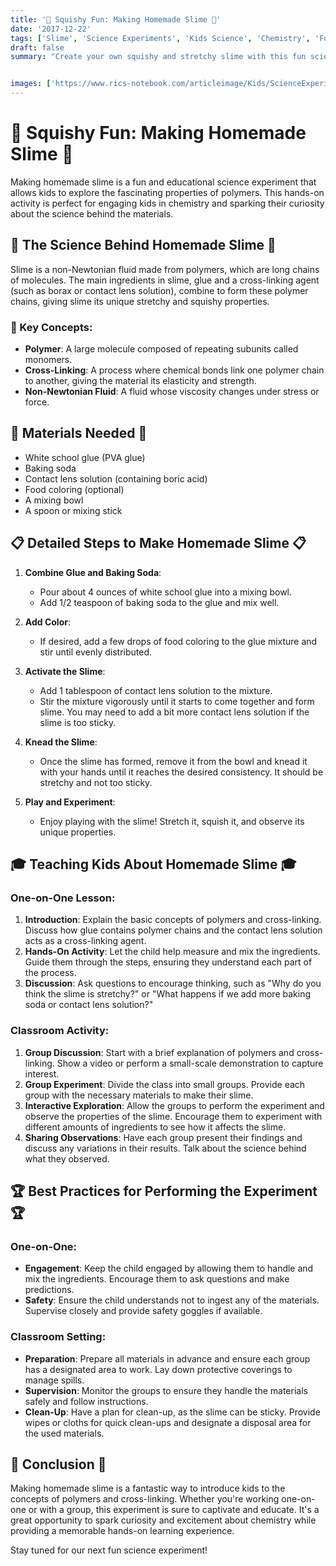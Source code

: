 ```yaml
---
title: '🧪 Squishy Fun: Making Homemade Slime 🧪'
date: '2017-12-22'
tags: ['Slime', 'Science Experiments', 'Kids Science', 'Chemistry', 'Fun with Science']
draft: false
summary: "Create your own squishy and stretchy slime with this fun science experiment. This blog post explains the science behind slime and provides detailed steps for conducting this experiment with kids, either one-on-one or in a classroom setting."


images: ['https://www.rics-notebook.com/articleimage/Kids/ScienceExperiments/MakingHomemadeSlime.webp']
---
```


# 🧪 Squishy Fun: Making Homemade Slime 🧪

Making homemade slime is a fun and educational science experiment that allows kids to explore the fascinating properties of polymers. This hands-on activity is perfect for engaging kids in chemistry and sparking their curiosity about the science behind the materials.

## 🔬 The Science Behind Homemade Slime 🔬

Slime is a non-Newtonian fluid made from polymers, which are long chains of molecules. The main ingredients in slime, glue and a cross-linking agent (such as borax or contact lens solution), combine to form these polymer chains, giving slime its unique stretchy and squishy properties.

### 🌟 Key Concepts:
- **Polymer**: A large molecule composed of repeating subunits called monomers.
- **Cross-Linking**: A process where chemical bonds link one polymer chain to another, giving the material its elasticity and strength.
- **Non-Newtonian Fluid**: A fluid whose viscosity changes under stress or force.

## 🧪 Materials Needed 🧪
- White school glue (PVA glue)
- Baking soda
- Contact lens solution (containing boric acid)
- Food coloring (optional)
- A mixing bowl
- A spoon or mixing stick

## 📋 Detailed Steps to Make Homemade Slime 📋

1. **Combine Glue and Baking Soda**:
   - Pour about 4 ounces of white school glue into a mixing bowl.
   - Add 1/2 teaspoon of baking soda to the glue and mix well.

2. **Add Color**:
   - If desired, add a few drops of food coloring to the glue mixture and stir until evenly distributed.

3. **Activate the Slime**:
   - Add 1 tablespoon of contact lens solution to the mixture.
   - Stir the mixture vigorously until it starts to come together and form slime. You may need to add a bit more contact lens solution if the slime is too sticky.

4. **Knead the Slime**:
   - Once the slime has formed, remove it from the bowl and knead it with your hands until it reaches the desired consistency. It should be stretchy and not too sticky.

5. **Play and Experiment**:
   - Enjoy playing with the slime! Stretch it, squish it, and observe its unique properties.

## 🎓 Teaching Kids About Homemade Slime 🎓

### One-on-One Lesson:
1. **Introduction**: Explain the basic concepts of polymers and cross-linking. Discuss how glue contains polymer chains and the contact lens solution acts as a cross-linking agent.
2. **Hands-On Activity**: Let the child help measure and mix the ingredients. Guide them through the steps, ensuring they understand each part of the process.
3. **Discussion**: Ask questions to encourage thinking, such as "Why do you think the slime is stretchy?" or "What happens if we add more baking soda or contact lens solution?"

### Classroom Activity:
1. **Group Discussion**: Start with a brief explanation of polymers and cross-linking. Show a video or perform a small-scale demonstration to capture interest.
2. **Group Experiment**: Divide the class into small groups. Provide each group with the necessary materials to make their slime.
3. **Interactive Exploration**: Allow the groups to perform the experiment and observe the properties of the slime. Encourage them to experiment with different amounts of ingredients to see how it affects the slime.
4. **Sharing Observations**: Have each group present their findings and discuss any variations in their results. Talk about the science behind what they observed.

## 🏆 Best Practices for Performing the Experiment 🏆

### One-on-One:
- **Engagement**: Keep the child engaged by allowing them to handle and mix the ingredients. Encourage them to ask questions and make predictions.
- **Safety**: Ensure the child understands not to ingest any of the materials. Supervise closely and provide safety goggles if available.

### Classroom Setting:
- **Preparation**: Prepare all materials in advance and ensure each group has a designated area to work. Lay down protective coverings to manage spills.
- **Supervision**: Monitor the groups to ensure they handle the materials safely and follow instructions.
- **Clean-Up**: Have a plan for clean-up, as the slime can be sticky. Provide wipes or cloths for quick clean-ups and designate a disposal area for the used materials.

## 🌟 Conclusion 🌟

Making homemade slime is a fantastic way to introduce kids to the concepts of polymers and cross-linking. Whether you're working one-on-one or with a group, this experiment is sure to captivate and educate. It's a great opportunity to spark curiosity and excitement about chemistry while providing a memorable hands-on learning experience.

Stay tuned for our next fun science experiment!
